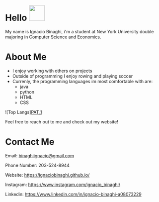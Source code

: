 # Hello <img src="https://raw.githubusercontent.com/MartinHeinz/MartinHeinz/master/wave.gif" height="50vh">
My name is Ignacio Binaghi, i'm a student at New York University double majoring in Computer Science and Economics.

# About Me

- I enjoy working with others on projects
- Outside of programming I enjoy rowing and playing soccer
- Currenly, the programming languages im most comfortable with are:
  - java
  - python
  - HTML
  - CSS
  
![Top Langs][PAT_1](https://github-readme-stats.vercel.app/api/top-langs/?username=IgnacioBinaghi&layout=compact&theme=nord)


Feel free to reach out to me and check out my website! 


# Contact Me
Email: binaghiignacio@gmail.com

Phone Number: 203-524-8944

Website: https://ignaciobinaghi.github.io/

Instagram: https://www.instagram.com/ignacio_binaghi/

Linkedin: https://www.linkedin.com/in/ignacio-binaghi-a08073229

